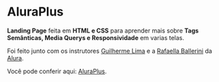 # AluraPlus
__Landing Page__ feita em __HTML e CSS__ para aprender mais sobre __Tags Semânticas, Media Querys e Responsividade__ em varias telas.

Foi feito junto com os instrutores [Guilherme Lima](https://www.linkedin.com/in/guilherme-lima-458925178/) e a [Rafaella Ballerini](https://www.linkedin.com/in/rafaella-ballerini-45875016a/?originalSubdomain=br) da [Alura](https://www.alura.com.br/).

Você pode conferir aqui: [AluraPlus](https://vfrancischini.github.io/aluraplus/).